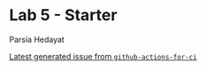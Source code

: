 # Lab 5 - Starter

Parsia Hedayat

[Latest generated issue from `github-actions-for-ci`](https://github.com/phedayat/github-actions-for-ci/issues/7)